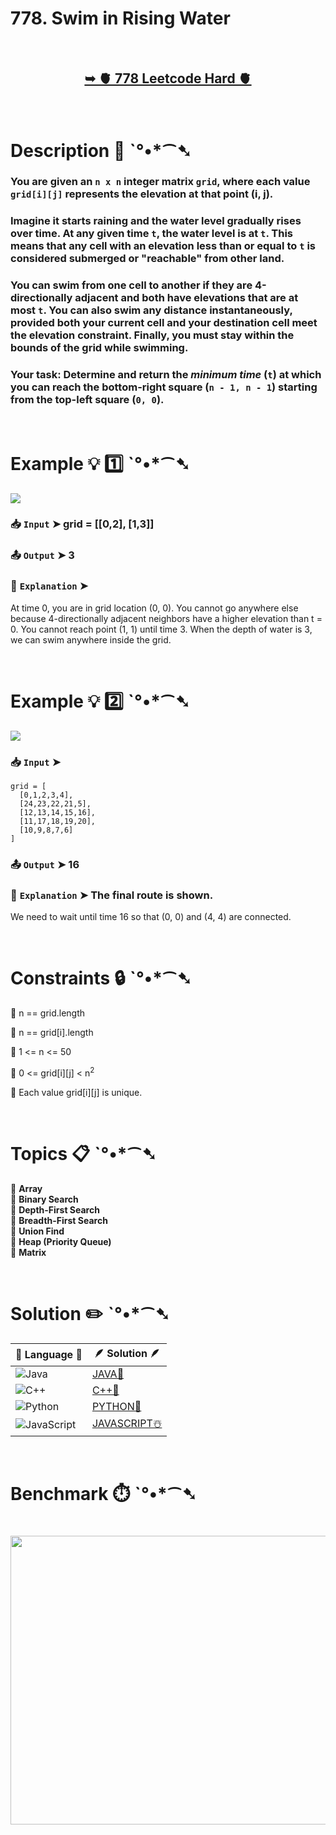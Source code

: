 # 778. Swim in Rising Water

</br>

<h2 align="center"> 

<a href="https://leetcode.com/problems/swim-in-rising-water/description/"><strong>➥ 🫀 778 Leetcode Hard 🫀 </strong></a>
</h2>

</br>

# Description 📜 ˋ°•*⁀➷

### You are given an `n x n` integer matrix `grid`, where each value `grid[i][j]` represents the elevation at that point (i, j).

### Imagine it starts raining and the water level gradually rises over time. At any given time `t`, the water level is at `t`. This means that any cell with an elevation less than or equal to `t` is considered submerged or "reachable" from other land.

### You can swim from one cell to another if they are 4-directionally adjacent and both have elevations that are at most `t`. You can also swim any distance instantaneously, provided both your current cell and your destination cell meet the elevation constraint. Finally, you must stay within the bounds of the grid while swimming.

### Your task: Determine and return the *minimum time* (`t`) at which you can reach the bottom-right square (`n - 1, n - 1`) starting from the top-left square (`0, 0`).

</br>

# Example 💡 1️⃣ ˋ°•*⁀➷

<img src="https://github.com/user-attachments/assets/ea39e6bb-a28c-4f0c-855d-75a7960655e9" width="" height=""/>

  ### 📥 `Input`  ➤ grid = [[0,2], [1,3]]

  ### 📤 `Output`  ➤ 3

  ### 🔦 `Explanation`  ➤
At time 0, you are in grid location (0, 0).
You cannot go anywhere else because 4-directionally adjacent neighbors have a higher elevation than t = 0.
You cannot reach point (1, 1) until time 3.
When the depth of water is 3, we can swim anywhere inside the grid.

</br>

# Example 💡 2️⃣ ˋ°•*⁀➷

<img src="https://github.com/user-attachments/assets/b3ea5835-9b9b-4fe7-ab65-bbf026c971c5" width="" height=""/>

  ### 📥 `Input` ➤ 

```JS
grid = [
  [0,1,2,3,4],
  [24,23,22,21,5], 
  [12,13,14,15,16], 
  [11,17,18,19,20], 
  [10,9,8,7,6]
]
```

  ### 📤 `Output`  ➤  16

  ### 🔦 `Explanation` ➤ The final route is shown.
We need to wait until time 16 so that (0, 0) and (4, 4) are connected.

</br>

# Constraints 🔒 ˋ°•*⁀➷

🔹 n == grid.length </br>

🔹 n == grid[i].length </br>

🔹 1 <= n <= 50 </br>

🔹 0 <= grid[i][j] < n<sup>2</sup> </br>

🔹 Each value grid[i][j] is unique. </br>

</br>

# Topics 📋 ˋ°•*⁀➷

🔸 **Array**  </br>
🔸 **Binary Search**  </br>
🔸 **Depth-First Search**  </br>
🔸 **Breadth-First Search**  </br>
🔸 **Union Find**  </br>
🔸 **Heap (Priority Queue)**  </br>
🔸 **Matrix**  </br>

</br>

# Solution ✏️ ˋ°•*⁀➷

| 📒 Language 📒  | 🪶 Solution 🪶 |
| ------------- | ------------- |
|  ![Java](https://img.shields.io/badge/java-%23ED8B00.svg?style=for-the-badge&logo=openjdk&logoColor=white)  | [JAVA🍁](https://github.com/Prakhar-002/LEETCODE/blob/main/%F0%9F%93%9A%20Study%20%F0%9F%8E%A7%20Plan%20%F0%9F%91%A8%F0%9F%8F%BB%E2%80%8D%F0%9F%92%BB/%F0%9F%A9%B5%20NeetCode%20150%20-%20%F0%9F%8D%87%20Blind%2075%20%2B%2075%20problems/%F0%9F%94%AC%20Examine%20Thoroughly%20%F0%9F%A7%AC/12%20Advanced%20Graphs/Day%20%E2%9E%BA%2097%20%F0%9F%A5%A1%20778.%20Swim%20in%20Rising%20Water%20%E2%98%83%EF%B8%8F%20%F0%9F%8D%81%20%F0%9F%8D%B0%20%F0%9F%8E%B2/%F0%9F%8D%81JAVA%20-%20778.%20Swim%20in%20Rising%20Water.java) |
|  ![C++](https://img.shields.io/badge/c++-%2300599C.svg?style=for-the-badge&logo=c%2B%2B&logoColor=white)  | [C++🎲](https://github.com/Prakhar-002/LEETCODE/blob/main/%F0%9F%93%9A%20Study%20%F0%9F%8E%A7%20Plan%20%F0%9F%91%A8%F0%9F%8F%BB%E2%80%8D%F0%9F%92%BB/%F0%9F%A9%B5%20NeetCode%20150%20-%20%F0%9F%8D%87%20Blind%2075%20%2B%2075%20problems/%F0%9F%94%AC%20Examine%20Thoroughly%20%F0%9F%A7%AC/12%20Advanced%20Graphs/Day%20%E2%9E%BA%2097%20%F0%9F%A5%A1%20778.%20Swim%20in%20Rising%20Water%20%E2%98%83%EF%B8%8F%20%F0%9F%8D%81%20%F0%9F%8D%B0%20%F0%9F%8E%B2/%F0%9F%8E%B2CPP%20-%20778.%20Swim%20in%20Rising%20Water.cpp)  |
|  ![Python](https://img.shields.io/badge/python-3670A0?style=for-the-badge&logo=python&logoColor=ffdd54)    | [PYTHON🍰](https://github.com/Prakhar-002/LEETCODE/blob/main/%F0%9F%93%9A%20Study%20%F0%9F%8E%A7%20Plan%20%F0%9F%91%A8%F0%9F%8F%BB%E2%80%8D%F0%9F%92%BB/%F0%9F%A9%B5%20NeetCode%20150%20-%20%F0%9F%8D%87%20Blind%2075%20%2B%2075%20problems/%F0%9F%94%AC%20Examine%20Thoroughly%20%F0%9F%A7%AC/12%20Advanced%20Graphs/Day%20%E2%9E%BA%2097%20%F0%9F%A5%A1%20778.%20Swim%20in%20Rising%20Water%20%E2%98%83%EF%B8%8F%20%F0%9F%8D%81%20%F0%9F%8D%B0%20%F0%9F%8E%B2/%F0%9F%8D%B0PYTHON%20-%20778.%20Swim%20in%20Rising%20Water.py) |
| ![JavaScript](https://img.shields.io/badge/javascript-%23323330.svg?style=for-the-badge&logo=javascript&logoColor=%23F7DF1E)   | [JAVASCRIPT☃️](https://github.com/Prakhar-002/LEETCODE/blob/main/%F0%9F%93%9A%20Study%20%F0%9F%8E%A7%20Plan%20%F0%9F%91%A8%F0%9F%8F%BB%E2%80%8D%F0%9F%92%BB/%F0%9F%A9%B5%20NeetCode%20150%20-%20%F0%9F%8D%87%20Blind%2075%20%2B%2075%20problems/%F0%9F%94%AC%20Examine%20Thoroughly%20%F0%9F%A7%AC/12%20Advanced%20Graphs/Day%20%E2%9E%BA%2097%20%F0%9F%A5%A1%20778.%20Swim%20in%20Rising%20Water%20%E2%98%83%EF%B8%8F%20%F0%9F%8D%81%20%F0%9F%8D%B0%20%F0%9F%8E%B2/%E2%98%83%EF%B8%8FJAVASCRIPT%20-%20778.%20Swim%20in%20Rising%20Water.js) |

</br>

# Benchmark ⏱️ ˋ°•*⁀➷

<h1  align="center" >

<img src ="https://github.com/user-attachments/assets/545db8b1-deb0-41d6-9ee2-2b24c21cd189" width = "700px" height="462px" />

</h1>
